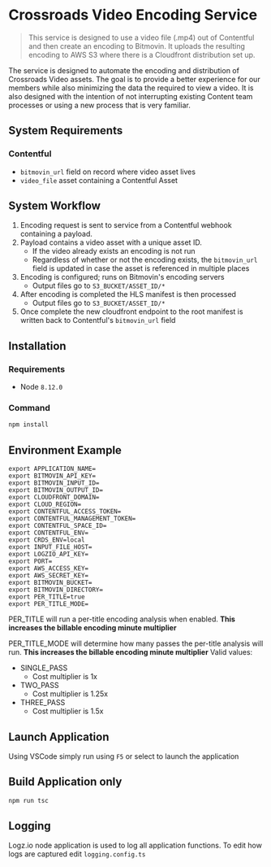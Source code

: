 # Crossroads Video Encoding Service

> This service is designed to use a video file (.mp4) out of Contentful and then create an encoding to Bitmovin. It uploads the resulting encoding to AWS S3 where there is a Cloudfront distribution set up.

The service is designed to automate the encoding and distribution of Crossroads Video assets. The goal is to provide a better experience for our members while also minimizing the data the required to view a video. It is also designed with the intention of not interrupting existing Content team processes or using a new process that is very familiar.

## System Requirements
### Contentful
- `bitmovin_url` field on record where video asset lives
- `video_file` asset containing a Contentful Asset

## System Workflow
1. Encoding request is sent to service from a Contentful webhook containing a payload.
2. Payload contains a video asset with a unique asset ID.
    - If the video already exists an encoding is not run
    - Regardless of whether or not the encoding exists, the `bitmovin_url` field is updated in case the asset is referenced in multiple places
3. Encoding is configured; runs on Bitmovin's encoding servers
    - Output files go to `S3_BUCKET/ASSET_ID/*`
4. After encoding is completed the HLS manifest is then processed
    - Output files go to `S3_BUCKET/ASSET_ID/*`
5. Once complete the new cloudfront endpoint to the root manifest is written back to Contentful's `bitmovin_url` field

## Installation
### Requirements
- Node `8.12.0`
### Command
```sh
npm install
```
## Environment Example
```
export APPLICATION_NAME=
export BITMOVIN_API_KEY=
export BITMOVIN_INPUT_ID=
export BITMOVIN_OUTPUT_ID=
export CLOUDFRONT_DOMAIN=
export CLOUD_REGION=
export CONTENTFUL_ACCESS_TOKEN=
export CONTENTFUL_MANAGEMENT_TOKEN=
export CONTENTFUL_SPACE_ID=
export CONTENTFUL_ENV=
export CRDS_ENV=local
export INPUT_FILE_HOST=
export LOGZIO_API_KEY=
export PORT=
export AWS_ACCESS_KEY=
export AWS_SECRET_KEY=
export BITMOVIN_BUCKET=
export BITMOVIN_DIRECTORY=
export PER_TITLE=true
export PER_TITLE_MODE=
```

PER_TITLE will run a per-title encoding analysis when enabled. **This increases the billable encoding minute multiplier**

PER_TITLE_MODE will determine how many passes the per-title analysis will run. **This increases the billable encoding minute multiplier**
Valid values:
  * SINGLE_PASS
    * Cost multiplier is 1x
  * TWO_PASS
    * Cost multiplier is 1.25x
  * THREE_PASS
    * Cost multiplier is 1.5x

## Launch Application
Using VSCode simply run using `F5` or select to launch the application

## Build Application only
```sh
npm run tsc
```

## Logging
Logz.io node application is used to log all application functions. To edit how logs are captured edit `logging.config.ts`
